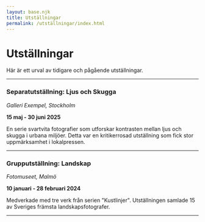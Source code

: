 ```yaml
---
layout: base.njk
title: Utställningar
permalink: /utställningar/index.html
---
```


# Utställningar

Här är ett urval av tidigare och pågående utställningar.

---

### Separatutställning: Ljus och Skugga
*Galleri Exempel, Stockholm*

**15 maj - 30 juni 2025**

En serie svartvita fotografier som utforskar kontrasten mellan ljus och skugga i urbana miljöer. Detta var en kritikerrosad utställning som fick stor uppmärksamhet i lokalpressen.

---

### Grupputställning: Landskap
*Fotomuseet, Malmö*

**10 januari - 28 februari 2024**

Medverkade med tre verk från serien "Kustlinjer". Utställningen samlade 15 av Sveriges främsta landskapsfotografer.

---